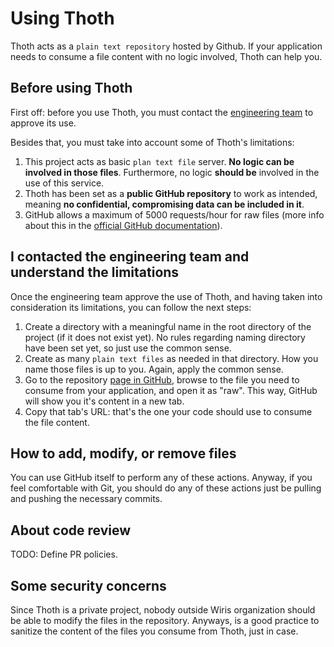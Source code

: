# Using Thoth

Thoth acts as a `plain text repository` hosted by Github. If your application needs to consume a file content with no logic involved, Thoth can help you.

## Before using Thoth

First off: before you use Thoth, you must contact the [engineering team](https://wiris.slack.com/archives/C010P3E9AHH) to approve its use.

Besides that, you must take into account some of Thoth's limitations:
  
  1. This project acts as basic `plan text file` server. __No logic can be involved in those files__. Furthermore, no logic __should be__ involved in the use of this service.
  2. Thoth has been set as a __public GitHub repository__ to work as intended, meaning __no confidential, compromising data can be included in it__.
  3. GitHub allows a maximum of 5000 requests/hour for raw files (more info about this in the  [official GitHub documentation](https://docs.github.com/en/rest/overview/resources-in-the-rest-api#rate-limiting)).

## I contacted the engineering team and understand the limitations

Once the engineering team approve the use of Thoth, and having taken into consideration its limitations, you can follow the next steps:

  1. Create a directory with a meaningful name in the root directory of the project (if it does not exist yet). No rules regarding naming directory have been set yet, so just use the common sense.
  2. Create as many `plain text files` as needed in that directory. How you name those files is up to you. Again, apply the common sense.
  3. Go to the repository [page in GitHub](https://github.com/wiris/thoth), browse to the file you need to consume from your application, and open it as "raw". This way, GitHub will show you it's content in a new tab.
  4. Copy that tab's URL: that's the one your code should use to consume the file content.

## How to add, modify, or remove files

You can use GitHub itself to perform any of these actions. Anyway, if you feel comfortable with Git, you should do any of these actions just be pulling and pushing the necessary commits.

## About code review

TODO: Define PR policies.

## Some security concerns

Since Thoth is a private project, nobody outside Wiris organization should be able to modify the files in the repository. Anyways, is a good practice to sanitize the content of the files you consume from Thoth, just in case.
